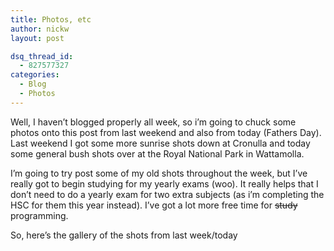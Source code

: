 ```yaml
---
title: Photos, etc
author: nickw
layout: post

dsq_thread_id:
  - 827577327
categories:
  - Blog
  - Photos
---
```

Well, I haven&#8217;t blogged properly all week, so i&#8217;m going to chuck some photos onto this post from last weekend and also from today (Fathers Day). Last weekend I got some more sunrise shots down at Cronulla and today some general bush shots over at the Royal National Park in Wattamolla.

I&#8217;m going to try post some of my old shots throughout the week, but I&#8217;ve really got to begin studying for my yearly exams (woo). It really helps that I don&#8217;t need to do a yearly exam for two extra subjects (as i&#8217;m completing the HSC for them this year instead). I&#8217;ve got a lot more free time for <del>study</del> programming.

So, here&#8217;s the gallery of the shots from last week/today